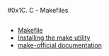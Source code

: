 #0x1C. C - Makefiles

<img src="https://s3.amazonaws.com/intranet-projects-files/holbertonschool-low_level_programming/273/giphy-2.gif" alt="" loading="lazy" style="">

<ul>
<li><a href="/rltoken/moIpBFMN3sJcVMNn5VIFlA" title="Makefile" target="_blank">Makefile</a></li>
<li><a href="/rltoken/1AUviCUw3TrznESzWbrKAQ" title="Installing the make utility" target="_blank">Installing the make utility</a></li>
<li><a href="/rltoken/vQFeXLq1izNua2z2dVl5Yg" title="make-official documentation" target="_blank">make-official documentation</a></li>
</ul>
